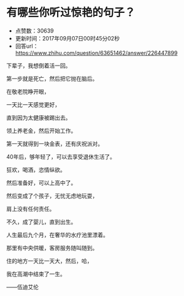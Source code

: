 # 有哪些你听过惊艳的句子？
- 点赞数：30639
- 更新时间：2017年09月07日00时45分02秒
- 回答url：https://www.zhihu.com/question/63651462/answer/226447899
<body>
 <p data-pid="6R_L5LSb">下辈子，我想倒着活一回。</p>
 <p data-pid="iSVYwFRx">第一步就是死亡，然后把它抛在脑后。</p>
 <p data-pid="o9S5n79C">在敬老院睁开眼，</p>
 <p data-pid="QpE3fxJf">一天比一天感觉更好，</p>
 <p data-pid="You_sW7d">直到因为太健康被踢出去。</p>
 <p data-pid="5sMXoN-f">领上养老金，然后开始工作。</p>
 <p data-pid="xtGqjce9">第一天就得到一块金表，还有庆祝派对。</p>
 <p data-pid="0U2wW95c">40年后，够年轻了，可以去享受退休生活了。</p>
 <p data-pid="DqiD2Idm">狂欢，喝酒，恣情纵欲。</p>
 <p data-pid="PE6LsTFN">然后准备好，可以上高中了。</p>
 <p data-pid="ALPt5RHf">然后变成了个孩子，无忧无虑地玩耍，</p>
 <p data-pid="OtPo_4f_">肩上没有任何责任。</p>
 <p data-pid="CN45Am_7">不久，成了婴儿，直到出生。</p>
 <p data-pid="dme31ygp">人生最后九个月，在奢华的水疗池里漂着。</p>
 <p data-pid="EWOAy2hE">那里有中央供暖，客房服务随叫随到。</p>
 <p data-pid="2OKMnNxU">住的地方一天比一天大，然后，哈，</p>
 <p data-pid="WtGmL3L6">我在高潮中结束了一生。</p>
 <p data-pid="JTmxvST1">——伍迪艾伦</p>
</body>